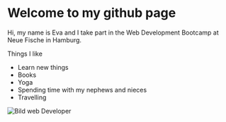# Welcome to my github page

Hi, my name is Eva and I take part in the Web Development Bootcamp at Neue Fische in Hamburg. 

Things I like
- Learn new things
- Books
- Yoga
- Spending time with my nephews and nieces
- Travelling
  
![Bild web Developer](https://giphy.com/gifs/hostinger-web-hosting-im-on-it-customer-success-QKkV58ufpV4ksJ1Okh)
